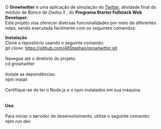 O <b>Growtwitter</b> é uma aplicação de simulação do <u>Twitter</U>, atividade final do módulo de <i>Banco de Dados II </i>, do <b>Programa Starter Fullstack Web Developer</b>. <br> Este projeto visa oferecer diversas funcionalidades por meio de diferentes rotas, sendo executada facilmente com os seguintes comandos: <br>

<b>Instalação</b> <br>
Clone o repositório usando o seguinte comando:<br>
<i>git clone</i>: https://github.com/46Stephan/growtwitter.git
<br><br>
Navegue até o diretório do projeto:<br> cd growtwitter 
<br><br>
Instale as dependências:<br> npm install
<br><br>
Certifique-se de ter o Node.js e o npm instalados em sua máquina.
<br><br><br>
<b>Uso</b>:<br><br>
Para iniciar o servidor de desenvolvimento, utilize o seguinte comando:<br>
npm run dev
